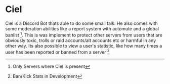 # Ciel
Ciel is a Discord Bot thats able to do some small talk. He also comes with some moderation abilities like a report system with automute and a global banlist [^1]. This is was implement to protect other servers from users that are obviously toxic, trolls or raid accounts/alt accounts etc or harmful in any other way. Its also possible to view a user's statistic, like how many times a user has been reported or banned from a server [^2]

[^1]: Only Servers where Ciel is present 
[^2]: Ban/Kick Stats in Development
